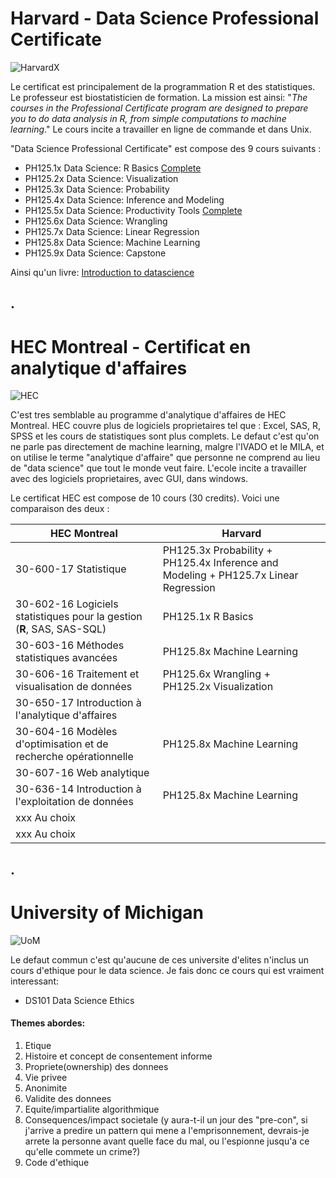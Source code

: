 # Harvard - Data Science Professional Certificate

![HarvardX](https://www.edx.org/sites/default/files/school/image/banner/harvardx.jpg)

Le certificat est principalement de la programmation R et des statistiques. Le professeur est biostatisticien de formation. La mission est ainsi: "*The courses in the Professional Certificate program are designed to prepare you to do data analysis in R, from simple computations to machine learning*." Le cours incite a travailler en ligne de commande et dans Unix.

"Data Science Professional Certificate" est compose des 9 cours suivants :

* PH125.1x Data Science: R Basics
[Complete](https://courses.edx.org/certificates/3bd6534cff1441729903746548aa0314)
* PH125.2x Data Science: Visualization
* PH125.3x Data Science: Probability
* PH125.4x Data Science: Inference and Modeling
* PH125.5x Data Science: Productivity Tools
[Complete](https://courses.edx.org/certificates/6ef7b5368b714d00a4608c7575e41dc0)
* PH125.6x Data Science: Wrangling
* PH125.7x Data Science: Linear Regression
* PH125.8x Data Science: Machine Learning
* PH125.9x Data Science: Capstone

Ainsi qu'un livre: [Introduction to datascience](https://rafalab.github.io/dsbook/)

.
----------
# HEC Montreal - Certificat en analytique d'affaires

![HEC](https://www.hec.ca/images/comelect/d-decou-lg.jpg)

C'est tres semblable au programme d'analytique d'affaires de HEC Montreal. HEC couvre plus de logiciels proprietaires tel que : Excel, SAS, R, SPSS et les cours de statistiques sont plus complets. Le defaut c'est qu'on ne parle pas directement de machine learning, malgre l'IVADO et le MILA, et on utilise le terme "analytique d'affaire" que personne ne comprend au lieu de "data science" que tout le monde veut faire. L'ecole incite a travailler avec des logiciels proprietaires, avec GUI, dans windows.

Le certificat HEC est compose de 10 cours (30 credits). Voici une comparaison des deux :

| HEC Montreal | Harvard |
| --- | --- |
|30-600-17 Statistique |PH125.3x Probability + PH125.4x Inference and Modeling + PH125.7x Linear Regression|
|30-602-16 Logiciels statistiques pour la gestion (**R**, SAS, SAS-SQL)|PH125.1x R Basics|
|30-603-16 Méthodes statistiques avancées |PH125.8x Machine Learning|
|30-606-16 Traitement et visualisation de données| PH125.6x Wrangling + PH125.2x Visualization |
|30-650-17 Introduction à l'analytique d'affaires| |
|30-604-16 Modèles d'optimisation et de recherche opérationnelle| PH125.8x Machine Learning|
|30-607-16 Web analytique| |
|30-636-14 Introduction à l'exploitation de données |PH125.8x Machine Learning|
|xxx Au choix| |
|xxx Au choix| |

.
----------
# University of Michigan

![UoM](https://www.commonapp.org/files/school/image/umich-memberpage-header%208.10.15.jpg)

Le defaut commun c'est qu'aucune de ces universite d'elites n'inclus un cours d'ethique pour le data science. Je fais donc ce cours qui est vraiment interessant:

* DS101 Data Science Ethics

#### Themes abordes:

1. Etique
2. Histoire et concept de consentement informe
3. Propriete(ownership) des donnees
4. Vie privee
5. Anonimite
6. Validite des donnees
7. Equite/impartialite algorithmique
8. Consequences/impact societale (y aura-t-il un jour des "pre-con", si j'arrive a predire un pattern qui mene a l'emprisonnement, devrais-je arrete la personne avant quelle face du mal, ou l'espionne jusqu'a ce qu'elle commete un crime?)
9. Code d'ethique
